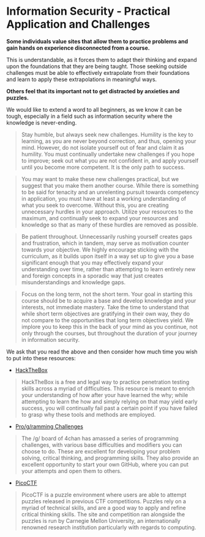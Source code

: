 # Information Security - Practical Application and Challenges

**Some individuals value sites that allow them to practice problems and gain hands on experience disconnected from a course.**

This is understandable, as it forces them to adapt their thinking and expand upon the foundations that they are being taught. Those seeking outside challenges must be able to effectively extrapolate from their foundations and learn to apply these extrapolations in meaningful ways.

**Others feel that its important not to get distracted by anxieties and puzzles.**

 We would like to extend a word to all beginners, as we know it can be tough, especially in a field such as information security where the knowledge is never-ending.

> Stay humble, but always seek new challenges. Humility is the key to learning, as you are never beyond correction, and thus, opening your mind. However, do not isolate yourself out of fear and claim it as humility. You must continually undertake new challenges if you hope to improve; seek out what you are not confident in, and apply yourself until you become more competent. It is the only path to success.

> You may want to make these new challenges practical, but we suggest that you make them another course. While there is something to be said for tenacity and an unrelenting pursuit towards competency in application, you must have at least a working understanding of what you seek to overcome. Without this, you are creating unnecessary hurdles in your approach. Utilize your resources to the maximum, and continually seek to expand your resources and knowledge so that as many of these hurdles are removed as possible.

> Be patient throughout. Unnecessarily rushing yourself creates gaps and frustration, which in tandem, may serve as motivation counter towards your objective. We highly encourage sticking with the curriculum, as it builds upon itself in a way set up to give you a base significant enough that you may effectively expand your understanding over time, rather than attempting to learn entirely new and foreign concepts in a sporadic way that just creates misunderstandings and knowledge gaps.

> Focus on the long term, not the short term. Your goal in starting this course should be to acquire a base and develop knowledge and your interests, not immediate mastery. Take the time to understand that while short term objectives are gratifying in their own way, they do not compare to the opportunities that long term objectives yield. We implore you to keep this in the back of your mind as you continue, not only through the courses, but throughout the duration of your journey in information security. 

We ask that you read the above and then consider how much time you wish to put into these resources:
- [HackTheBox](https://hackthebox.eu)

> HackTheBox is a free and legal way to practice penetration testing skills across a myriad of difficulties. This resource is meant to enrich your understanding of how after your have learned the why; while attempting to learn the how and simply relying on that may yield early success, you will continually fail past a certain point if you have failed to grasp why these tools and methods are employed.

- [Pro/g/ramming Challenges](https://raw.githubusercontent.com/8ightfold/Pro-g-ramming-Challenges/main/pro_g_ramming.png)

> The /g/ board of 4chan has amassed a series of programming challenges, with various base difficulties and modifiers you can choose to do. These are excellent for developing your problem solving, critical thinking, and programming skills. They also provide an excellent opportunity to start your own GitHub, where you can put your attempts and open them to others.

- [PicoCTF](https://picoctf.org/)

> PicoCTF is a puzzle environment where users are able to attempt puzzles released in previous CTF competitions. Puzzles rely on a myriad of technical skills, and are a good way to apply and refine critical thinking skills. The site and competition ran alongside the puzzles is run by Carnegie Mellon University, an internationally renowned research institution particularly with regards to computing.
